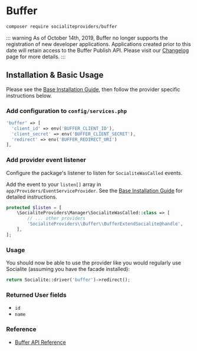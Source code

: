 # Buffer

```bash
composer require socialiteproviders/buffer
```

::: warning 
As of October 14th, 2019, Buffer no longer supports the registration of new developer applications. 
Applications created prior to this date will retain access to the Buffer Publish API. 
Please visit our [Changelog](https://buffer.com/developers/api/logs) page for more details.
:::

## Installation & Basic Usage

Please see the [Base Installation Guide](https://socialiteproviders.com/usage/), then follow the provider specific instructions below.

### Add configuration to `config/services.php`

```php
'buffer' => [    
  'client_id' => env('BUFFER_CLIENT_ID'),  
  'client_secret' => env('BUFFER_CLIENT_SECRET'),  
  'redirect' => env('BUFFER_REDIRECT_URI') 
],
```

### Add provider event listener

Configure the package's listener to listen for `SocialiteWasCalled` events.

Add the event to your `listen[]` array in `app/Providers/EventServiceProvider`. See the [Base Installation Guide](https://socialiteproviders.com/usage/) for detailed instructions.

```php
protected $listen = [
    \SocialiteProviders\Manager\SocialiteWasCalled::class => [
        // ... other providers
        'SocialiteProviders\\Buffer\\BufferExtendSocialite@handle',
    ],
];
```

### Usage

You should now be able to use the provider like you would regularly use Socialite (assuming you have the facade installed):

```php
return Socialite::driver('buffer')->redirect();
```

### Returned User fields

- ``id``
- ``name``

### Reference

- [Buffer API Reference](https://buffer.com/developers/api)
